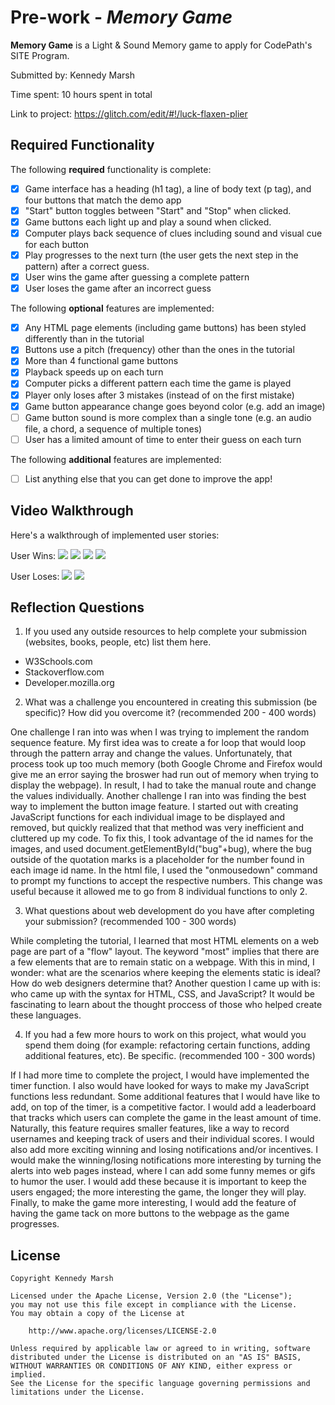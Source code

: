 # Pre-work - *Memory Game*

**Memory Game** is a Light & Sound Memory game to apply for CodePath's SITE Program. 

Submitted by: Kennedy Marsh

Time spent: 10 hours spent in total

Link to project: 
https://glitch.com/edit/#!/luck-flaxen-plier

## Required Functionality

The following **required** functionality is complete:

* [x] Game interface has a heading (h1 tag), a line of body text (p tag), and four buttons that match the demo app
* [x] "Start" button toggles between "Start" and "Stop" when clicked. 
* [x] Game buttons each light up and play a sound when clicked. 
* [x] Computer plays back sequence of clues including sound and visual cue for each button
* [x] Play progresses to the next turn (the user gets the next step in the pattern) after a correct guess. 
* [x] User wins the game after guessing a complete pattern
* [x] User loses the game after an incorrect guess

The following **optional** features are implemented:

* [x] Any HTML page elements (including game buttons) has been styled differently than in the tutorial
* [x] Buttons use a pitch (frequency) other than the ones in the tutorial
* [x] More than 4 functional game buttons
* [x] Playback speeds up on each turn
* [x] Computer picks a different pattern each time the game is played
* [x] Player only loses after 3 mistakes (instead of on the first mistake)
* [x] Game button appearance change goes beyond color (e.g. add an image)
* [ ] Game button sound is more complex than a single tone (e.g. an audio file, a chord, a sequence of multiple tones)
* [ ] User has a limited amount of time to enter their guess on each turn

The following **additional** features are implemented:

- [ ] List anything else that you can get done to improve the app!

## Video Walkthrough

Here's a walkthrough of implemented user stories:

User Wins: 
![](https://i.imgur.com/owauSp4.gif)
![](https://i.imgur.com/CjtzE45.gif)
![](https://i.imgur.com/h9qMWsF.gif)
![](https://i.imgur.com/WqPozsU.gif)

User Loses: 
![](https://i.imgur.com/G8x2ZEi.gif)
![](https://i.imgur.com/NQnJ5qL.gif)




## Reflection Questions
1. If you used any outside resources to help complete your submission (websites, books, people, etc) list them here. 

- W3Schools.com
- Stackoverflow.com
- Developer.mozilla.org

2. What was a challenge you encountered in creating this submission (be specific)? How did you overcome it? (recommended 200 - 400 words) 

One challenge I ran into was when I was trying to implement the random sequence feature. My first idea was to create a for loop that would loop through the pattern array and change the values. Unfortunately, that process took up too much memory (both Google Chrome and Firefox would give me an error saying the broswer had run out of memory when trying to display the webpage). In result, I had to take the manual route and change the values individually. 
Another challenge I ran into was finding the best way to implement the button image feature. I started out with creating JavaScript functions for each individual image to be displayed and removed, but quickly realized that that method was very inefficient and cluttered up my code. To fix this, I took advantage of the id names for the images, and used document.getElementById("bug"+bug), where the bug outside of the quotation marks is a placeholder for the number found in each image id name. In the html file, I used the "onmousedown" command to prompt my functions to accept the respective numbers. This change was useful because it allowed me to go from 8 individual functions to only 2. 

3. What questions about web development do you have after completing your submission? (recommended 100 - 300 words) 

While completing the tutorial, I learned that most HTML elements on a web page are part of a "flow" layout. The keyword "most" implies that there are a few elements that are to remain static on a webpage. With this in mind, I wonder: what are the scenarios where keeping the elements static is ideal? How do web designers determine that?
Another question I came up with is: who came up with the syntax for HTML, CSS, and JavaScript? It would be fascinating to learn about the thought proccess of those who helped create these languages. 


4. If you had a few more hours to work on this project, what would you spend them doing (for example: refactoring certain functions, adding additional features, etc). Be specific. (recommended 100 - 300 words) 

If I had more time to complete the project, I would have implemented the timer function. I also would have looked for ways to make my JavaScript functions less redundant. 
Some additional features that I would have like to add, on top of the timer, is a competitive factor. I would add a leaderboard that tracks which users can complete the game in the least amount of time. Naturally, this feature requires smaller features, like a way to record usernames and keeping track of users and their individual scores. I would also add more exciting winning and losing notifications and/or incentives. I would make the winning/losing notifications more interesting by turning the alerts into web pages instead, where I can add some funny memes or gifs to humor the user. I would add these because it is important to keep the users engaged; the more interesting the game, the longer they will play. Finally, to make the game more interesting, I would add the feature of having the game tack on more buttons to the webpage as the game progresses. 



## License

    Copyright Kennedy Marsh

    Licensed under the Apache License, Version 2.0 (the "License");
    you may not use this file except in compliance with the License.
    You may obtain a copy of the License at

        http://www.apache.org/licenses/LICENSE-2.0

    Unless required by applicable law or agreed to in writing, software
    distributed under the License is distributed on an "AS IS" BASIS,
    WITHOUT WARRANTIES OR CONDITIONS OF ANY KIND, either express or implied.
    See the License for the specific language governing permissions and
    limitations under the License.